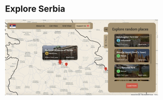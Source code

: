 # Explore Serbia
![Explore Serbia](https://github.com/PavleDev21/Explore-Serbia/blob/main/presentation_image.png?raw=true)
